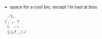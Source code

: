 * space for a cool bio, except I'm bad at bios
```
  ／l、             
（ﾟ､ ｡ ７         
  l  ~ヽ       
  じしf_,)ノ
```
